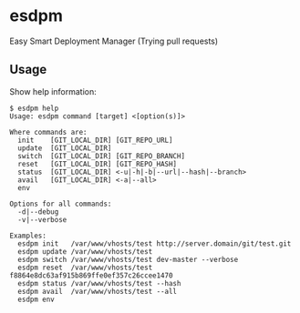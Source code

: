 # esdpm 

Easy Smart Deployment Manager (Trying pull requests)


## Usage

Show help information:

	$ esdpm help
	Usage: esdpm command [target] <[option(s)]>
	
	Where commands are:
	  init    [GIT_LOCAL_DIR] [GIT_REPO_URL]
	  update  [GIT_LOCAL_DIR]
	  switch  [GIT_LOCAL_DIR] [GIT_REPO_BRANCH]
	  reset   [GIT_LOCAL_DIR] [GIT_REPO_HASH]
	  status  [GIT_LOCAL_DIR] <-u|-h|-b|--url|--hash|--branch>
	  avail   [GIT_LOCAL_DIR] <-a|--all>
	  env
	
	Options for all commands:
	  -d|--debug
	  -v|--verbose

	Examples:
	  esdpm init   /var/www/vhosts/test http://server.domain/git/test.git
	  esdpm update /var/www/vhosts/test
	  esdpm switch /var/www/vhosts/test dev-master --verbose
	  esdpm reset  /var/www/vhosts/test f8864e8dc63af915b869ffe0ef357c26ccee1470
	  esdpm status /var/www/vhosts/test --hash
	  esdpm avail  /var/www/vhosts/test --all
	  esdpm env
